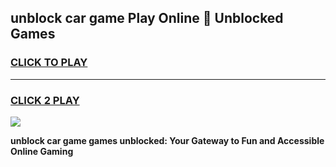 
## unblock car game Play Online 👋 Unblocked Games
<h3>
<a href="https://premium.freeplayer.one?title=unblock_car_game&ref=19F">CLICK TO PLAY</a></h3>
<hr>

<h3>
<a href="https://premium.freeplayer.one?title=unblock_car_game&ref=19F">CLICK 2 PLAY</a>
  
</h3>

<a href="https://premium.freeplayer.one?title=unblock_car_game&ref=19F"><img src="https://clearcache.store/games.png"></a>


**unblock car game games unblocked: Your Gateway to Fun and Accessible Online Gaming**
